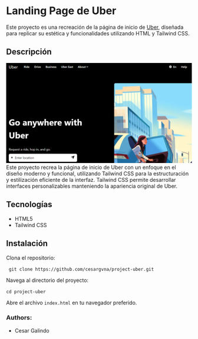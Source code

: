 
# Landing Page de Uber 
Este proyecto es una recreación de la página de inicio de [Uber](https://www.uber.com/), diseñada para replicar su estética y funcionalidades utilizando HTML y Tailwind CSS.
 ## Descripción 
 ![enter image description here](https://raw.githubusercontent.com/cesargvna/project-uber/main/img/uber-index.png)
 Este proyecto recrea la página de inicio de Uber con un enfoque en el diseño moderno y funcional, utilizando Tailwind CSS para la estructuración y estilización eficiente de la interfaz. Tailwind CSS permite desarrollar interfaces personalizables manteniendo la apariencia original de Uber.
 ## Tecnologías
  - HTML5
  - Tailwind CSS
## Instalación
Clona el repositorio:
   

     git clone https://github.com/cesargvna/project-uber.git

 Navega al directorio del proyecto:

    cd project-uber


Abre el archivo `index.html` en tu navegador preferido.
### Authors:

  

- Cesar Galindo 
